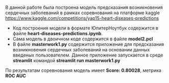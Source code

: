 В данной работе была построена модель предсказания возникновения сердечных заболеваний в рамках соревнования на платформе kaggle
https://www.kaggle.com/competitions/yap15-heart-diseases-predictions

- Код построения модели в формате ЮпитерНоутбук содержится в файле **heart-diseases-predictions.ipynb**.
- Сама модель в двоичном коде содержится в файле **model2.pcl**
- В файле **masterwork1.py** содержится приложение для предсказания возникновения сердечных заболеваний на основании данных введеных пользователем.
Данное приложение запускается в среде **streamlit** командой **streamlit run masterwork1.py**

По результатам соревнования модель имеет **Score: 0.80028**, метрика **ROC AUC**


